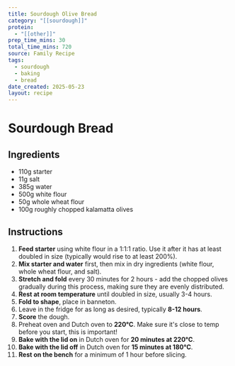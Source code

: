 ```yaml
---
title: Sourdough Olive Bread
category: "[[sourdough]]"
protein:
  - "[[other]]"
prep_time_mins: 30
total_time_mins: 720
source: Family Recipe
tags:
  - sourdough
  - baking
  - bread
date_created: 2025-05-23
layout: recipe
---
```


# Sourdough Bread

## Ingredients
- 110g starter
- 11g salt
- 385g water
- 500g white flour
- 50g whole wheat flour
- 100g roughly chopped kalamatta olives

## Instructions
1. **Feed starter** using white flour in a 1:1:1 ratio. Use it after it has at least doubled in size (typically would rise to at least 200%).
2. **Mix starter and water** first, then mix in dry ingredients (white flour, whole wheat flour, and salt).
3. **Stretch and fold** every 30 minutes for 2 hours - add the chopped olives gradually during this process, making sure they are evenly distributed.
4. **Rest at room temperature** until doubled in size, usually 3-4 hours.
5. **Fold to shape**, place in banneton.
6. Leave in the fridge for as long as desired, typically **8-12 hours**.
7. **Score** the dough.
8. Preheat oven and Dutch oven to **220°C**. Make sure it's close to temp before you start, this is important!
9. **Bake with the lid on** in Dutch oven for **20 minutes at 220°C**.
10. **Bake with the lid off** in Dutch oven for **15 minutes at 180°C**.
11. **Rest on the bench** for a minimum of 1 hour before slicing.


